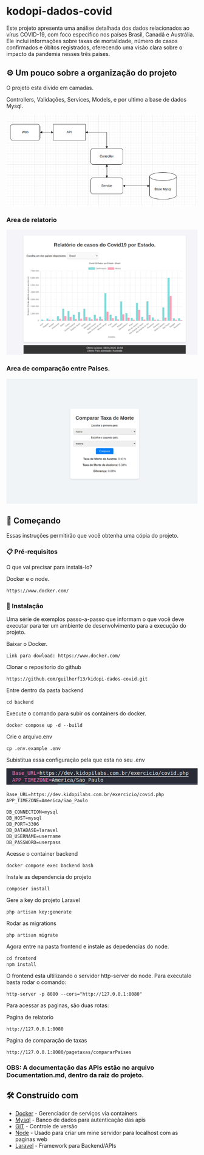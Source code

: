 # kodopi-dados-covid
Este projeto apresenta uma análise detalhada dos dados relacionados ao vírus COVID-19, com foco específico nos países Brasil, Canadá e Austrália. Ele inclui informações sobre taxas de mortalidade, número de casos confirmados e óbitos registrados, oferecendo uma visão clara sobre o impacto da pandemia nesses três países. 

## ⚙️ Um pouco sobre a organização do projeto

O projeto esta divido em camadas. 

Controllers, Validações, Services, Models, e por ultimo a base de dados Mysql.

![alt text](image.png)

### Area de relatorio

![alt text](<Screenshot from 2025-01-06 20-38-45.png>)

### Area de comparação entre Paises. 

![alt text](<Screenshot from 2025-01-06 20-40-47-1.png>)

## 🚀 Começando

Essas instruções permitirão que você obtenha uma cópia do projeto.

### 📋 Pré-requisitos

O que vai precisar para instalá-lo?

Docker e o node.

```
https://www.docker.com/
```

### 🔧 Instalação

Uma série de exemplos passo-a-passo que informam o que você deve executar para ter um ambiente de desenvolvimento para a execução do projeto.

Baixar o Docker.

```
Link para dowload: https://www.docker.com/
```
Clonar o repositorio do github

```
https://github.com/guilherf13/kidopi-dados-covid.git
```
Entre dentro da pasta backend

```
cd backend
```
Execute o comando para subir os containers do docker.

```
docker compose up -d --build
```
Crie o arquivo.env

```
cp .env.example .env
```
Subistitua essa configuração pela que esta no seu .env

![alt text](image-1.png)

```
Base_URL=https://dev.kidopilabs.com.br/exercicio/covid.php
APP_TIMEZONE=America/Sao_Paulo
```

```
DB_CONNECTION=mysql
DB_HOST=mysql
DB_PORT=3306
DB_DATABASE=laravel          
DB_USERNAME=username       
DB_PASSWORD=userpass
```

Acesse o container backend

```
docker compose exec backend bash
```

Instale as dependencia do projeto
```
composer install
```

Gere a key do projeto Laravel
```
php artisan key:generate
```

Rodar as migrations

```
php artisan migrate
```
Agora entre na pasta frontend e instale as depedencias do node.

```
cd frontend
npm install
```
O frontend esta ultilizando o servidor http-server do node.
Para executalo basta rodar o comando:

```
http-server -p 8080 --cors="http://127.0.0.1:8080"
```
Para acessar as paginas, são duas rotas:

Pagina de relatorio

```
http://127.0.0.1:8080
```
Pagina de comparação de taxas

```
http://127.0.0.1:8080/pagetaxas/compararPaises
```

### OBS: A documentação das APIs estão no arquivo Documentation.md, dentro da raiz do projeto.

## 🛠️ Construído com

* [Docker](https://www.docker.com/) - Gerenciador de serviços via containers
* [Mysql](https://www.mysql.com/) - Banco de dados para autenticação das apis
* [GIT](https://git-scm.com/downloads) - Controle de versão
* [Node](https://nodejs.org/en) - Usado para criar um mine servidor para localhost com as paginas web 
* [Laravel](https://rometools.github.io/rome/) - Framework para Backend/APIs

